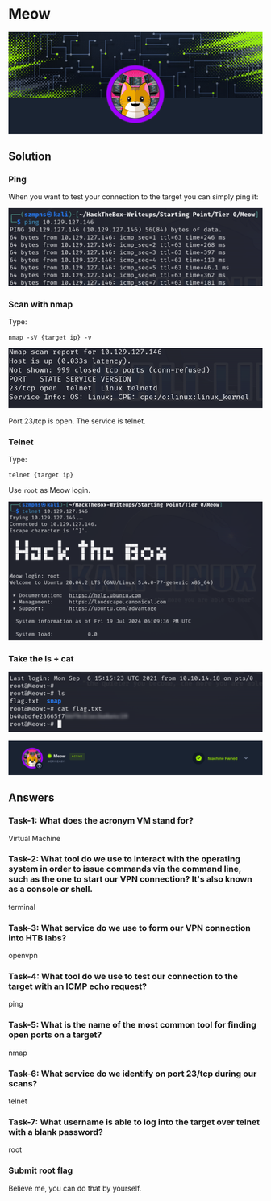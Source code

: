 # Meow      

![meow](./Screenshots/meowlogo.png)

## Solution

### Ping

When you want to test your connection to the target you can simply ping it:

![ping](./Screenshots/meowping.png)

### Scan with nmap

Type:

```
nmap -sV {target ip} -v
```

![nmap](./Screenshots/meownmap.png)

Port 23/tcp is open. The service is telnet.

### Telnet

Type:

```
telnet {target ip}
```

Use `root` as Meow login.

![telnet](./Screenshots/meowtelnet.png)

### Take the ls + cat

![ls+cat](./Screenshots/meowlscat.png)


![pwned](./Screenshots/meowpwned.png)

## Answers

### Task-1: What does the acronym VM stand for?

Virtual Machine

### Task-2: What tool do we use to interact with the operating system in order to issue commands via the command line, such as the one to start our VPN connection? It's also known as a console or shell.

terminal

### Task-3: What service do we use to form our VPN connection into HTB labs?

openvpn

### Task-4: What tool do we use to test our connection to the target with an ICMP echo request?

ping 

### Task-5: What is the name of the most common tool for finding open ports on a target?

nmap

### Task-6: What service do we identify on port 23/tcp during our scans?

telnet

### Task-7: What username is able to log into the target over telnet with a blank password?

root

### Submit root flag

Believe me, you can do that by yourself.